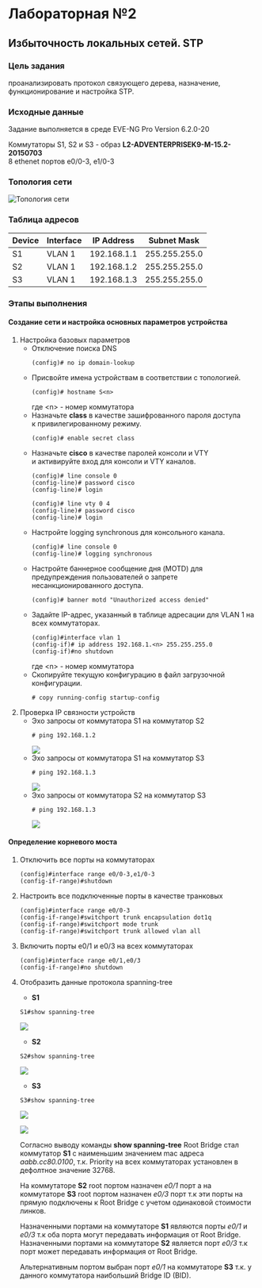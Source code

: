 # Лабораторная №2
## Избыточность локальных сетей. STP 


### Цель задания
проанализировать протокол связующего дерева, назначение, функционирование и настройка STP.

### Исходные данные
Задание выполняется в среде EVE-NG Pro Version 6.2.0-20

Коммутаторы S1, S2 и S3 - образ **L2-ADVENTERPRISEK9-M-15.2-20150703** </br>8 ethenet портов e0/0-3, e1/0-3
### Топология сети
![Топология сети](img/lab_02.png)

### Таблица адресов
|Device|Interface|IP Address  |Subnet Mask  |
|------|---------|------------|-------------|
|S1    |VLAN 1   |192.168.1.1 |255.255.255.0|
|S2    |VLAN 1   |192.168.1.2 |255.255.255.0|
|S3    |VLAN 1   |192.168.1.3 |255.255.255.0|

### Этапы выполнения

#### Создание сети и настройка основных параметров устройства
1. Настройка базовых параметров
    + Отключение поиска DNS
        ```
        (config)# no ip domain-lookup
        ```
    + Присвойте имена устройствам в соответствии с топологией.
        ```
        (config)# hostname S<n>
        ```
        где \<n> - номер коммутатора 
    + Назначьте **class** в качестве зашифрованного пароля доступа к привилегированному режиму.
        ```
        (config)# enable secret class
        ```
    + Назначьте **cisco** в качестве паролей консоли и VTY и активируйте вход для консоли и VTY каналов.
        ```
        (config)# line console 0
        (config-line)# password cisco
        (config-line)# login
        ```
        ```
        (config)# line vty 0 4
        (config-line)# password cisco
        (config-line)# login
        ```
    + Настройте logging synchronous для консольного канала.
        ```
        (config)# line console 0
        (config-line)# logging synchronous
        ```     
    + Настройте баннерное сообщение дня (MOTD) для предупреждения пользователей о запрете несанкционированного доступа.
        ```
        (config)# banner motd "Unauthorized access denied"
        ```
    + Задайте IP-адрес, указанный в таблице адресации для VLAN 1 на всех коммутаторах.
        ```
        (config)#interface vlan 1
        (config-if)# ip address 192.168.1.<n> 255.255.255.0
        (config-if)#no shutdown
        ```
        где \<n> - номер коммутатора
    + Скопируйте текущую конфигурацию в файл загрузочной конфигурации.
        ```
        # copy running-config startup-config
        ```
2. Проверка IP связности устройств 
    + Эхо запросы от коммутатора S1 на коммутатор S2
        ```
        # ping 192.168.1.2
        ```
        ![](img/ping_S1toS2.png)
    + Эхо запросы от коммутатора S1 на коммутатор S3
        ```
        # ping 192.168.1.3
        ```
        ![](img/ping_S1toS3.png)
    + Эхо запросы от коммутатора S2 на коммутатор S3
        ```
        # ping 192.168.1.3
        ```
        ![](img/ping_S2toS3.png)

#### Определение корневого моста
1. Отключить все порты на коммутаторах  
    ```
    (config)#interface range e0/0-3,e1/0-3
    (config-if-range)#shutdown
    ```
2. Настроить все подключенные порты в качестве транковых
    ```
    (config)#interface range e0/0-3
    (config-if-range)#switchport trunk encapsulation dot1q
    (config-if-range)#switchport mode trunk
    (config-if-range)#switchport trunk allowed vlan all  
    ```
3. Включить порты e0/1 и e0/3 на всех коммутаторах
    ```
    (config)#interface range e0/1,e0/3
    (config-if-range)#no shutdown
    ```
4. Отобразить данные протокола spanning-tree

    + **S1**
    ```
    S1#show spanning-tree
    ```
    ![](img/stp_s1.png)
    + **S2**
    ```
    S2#show spanning-tree
    ```
    ![](img/stp_s2.png)
    + **S3**
    ```
    S3#show spanning-tree
    ```
    ![](img/stp_s3.png)

    ![](img/lab_02_sts.png)

    Согласно выводу команды **show spanning-tree** Root Bridge стал  коммутатор **S1** с наименьшим значением mac адреса *aabb.cc80.0100*, т.к. Priority на всех коммутаторах установлен в дефолтное значение 32768.

    На коммутаторе **S2** root портом назначен *e0/1* порт а на коммутаторе **S3** root портом назначен *e0/3* порт т.к эти порты на прямую подключены к Root Bridge с учетом одинаковой стоимости линков.

    Назначенными портами на коммутаторе **S1** являются порты *e0/1* и *e0/3* т.к оба порта могут передавать информация от Root Bridge.
    Назначенными портами на коммутаторе **S2** является порт *e0/3* т.к порт может передавать информация от Root Bridge.
    
    Альтернативным портом выбран порт *e0/1* на коммутаторе **S3** т.к. у данного коммутатора наибольший Bridge ID (BID).


 





